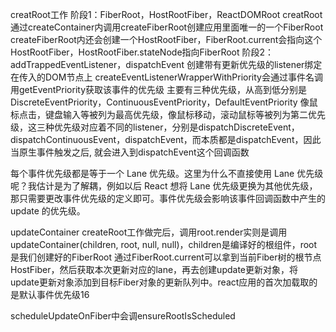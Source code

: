creatRoot工作
阶段1：FiberRoot，HostRootFiber，ReactDOMRoot
creatRoot通过createContainer内调用createFiberRoot创建应用里面唯一的一个FiberRoot
createFiberRoot内还会创建一个HostRootFiber，FiberRoot.current会指向这个HostRootFiber，HostRootFiber.stateNode指向FiberRoot
阶段2：addTrappedEventListener，dispatchEvent
创建带有更新优先级的listener绑定在传入的DOM节点上
createEventListenerWrapperWithPriority会通过事件名调用getEventPriority获取该事件的优先级
主要有三种优先级，从高到低分别是DiscreteEventPriority，ContinuousEventPriority，DefaultEventPriority
像鼠标点击，键盘输入等被列为最高优先级，像鼠标移动，滚动鼠标等被列为第二优先级，这三种优先级对应着不同的listener，分别是dispatchDiscreteEvent，dispatchContinuousEvent，dispatchEvent，而本质都是dispatchEvent，因此当原生事件触发之后, 就会进入到dispatchEvent这个回调函数

每个事件优先级都是等于一个 Lane 优先级。这里为什么不直接使用 Lane 优先级呢？我估计是为了解耦，例如以后 React 想将 Lane 优先级更换为其他优先级，那只需要更改事件优先级的定义即可。事件优先级会影响该事件回调函数中产生的 update 的优先级。

updateContainer
createRoot工作做完后，调用root.render实则是调用updateContainer(children, root, null, null)，children是编译好的<App />根组件，root是我们创建好的FiberRoot
通过FiberRoot.current可以拿到当前Fiber树的根节点HostFiber，然后获取本次更新对应的lane，再去创建update更新对象，将update更新对象添加到目标Fiber对象的更新队列中。react应用的首次加载取的是默认事件优先级16

scheduleUpdateOnFiber中会调ensureRootIsScheduled